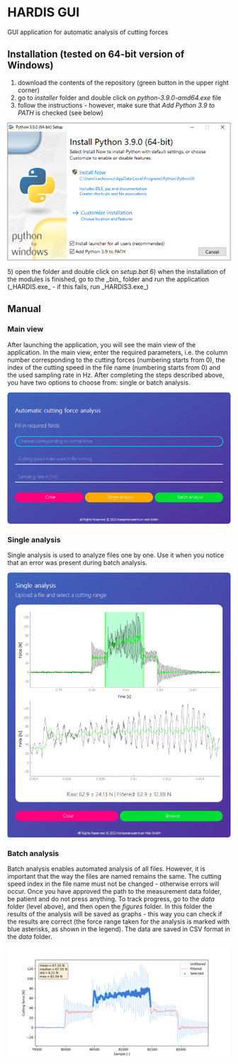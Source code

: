 # HARDIS GUI
 GUI application for automatic analysis of cutting forces

## Installation (tested on 64-bit version of Windows)
1) download the contents of the repository (green button in the upper right corner)
2) go to _installer_ folder and double click on _python-3.9.0-amd64.exe_ file
3) follow the instructions - however, make sure that <i>Add Python 3.9 to PATH</i> is checked (see below)
<p align="center"> 
  <img src="https://github.com/daniellechowicz/hardis-gui/blob/main/img/installer.png">
</p>
5) open the folder and double click on <i>setup.bat</i>
6) when the installation of the modules is finished, go to the _bin_ folder and run the application (_HARDIS.exe_ - if this fails, run _HARDIS3.exe_)

## Manual

### Main view
After launching the application, you will see the main view of the application. In the main view, enter the required parameters, i.e. the column number corresponding to the cutting forces (numbering starts from 0), the index of the cutting speed in the file name (numbering starts from 0) and the used sampling rate in Hz. After completing the steps described above, you have two options to choose from: single or batch analysis.
<p align="center"> 
  <img src="https://github.com/daniellechowicz/hardis-gui/blob/main/img/main.png">
</p>

### Single analysis
Single analysis is used to analyze files one by one. Use it when you notice that an error was present during batch analysis.
<p align="center"> 
  <img src="https://github.com/daniellechowicz/hardis-gui/blob/main/img/single.png">
</p>

### Batch analysis
Batch analysis enables automated analysis of all files. However, it is important that the way the files are named remains the same. The cutting speed index in the file name must not be changed - otherwise errors will occur. Once you have approved the path to the measurement data folder, be patient and do not press anything. To track progress, go to the _data_ folder (level above), and then open the _figures_ folder. In this folder the results of the analysis will be saved as graphs - this way you can check if the results are correct (the force range taken for the analysis is marked with blue asterisks, as shown in the legend). The data are saved in CSV format in the _data_ folder.
<p align="center"> 
  <img src="https://github.com/daniellechowicz/hardis-gui/blob/main/img/figure.png">
</p>
